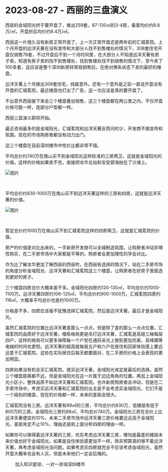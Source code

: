 # 2023-08-27 - 西丽的三盘演义

西丽的金域阳光终于要开盘了，推出259套，87-130㎡的3-4房，备案均价约8.8万/㎡，开盘折后均价约8.4万/㎡。

西丽这一片很久没有新房正常开盘了，上一次正常开盘还是两年前的汇城茗院。上个月开盘的远洋天著在没有宣传和大部分人找不到售楼处的情况下，308套住宅开盘仅销售78套，不过开盘后不到一个月时间里，在大部分人不知道远洋天著有房子卖，知道有房子卖的找不到售楼处，找到售楼处找不到销售的情况下，至今卖了100多套，这应该是整个深圳新房转常规销售后，在绝对佛系状态下卖的最好的楼盘。

远洋天著上个月推出308套住宅，纯属意外。还有一个意外是之前一直说开盘没有开盘的汇城茗院，最近楼盘也打出了广告，这一次应该是真的要开盘了。

不出意外西丽接下来会三个楼盘叠加销售，这三个楼盘都在两公里之内，不仅开盘价格可能一样，连部分户型都一样。

西丽三盘演义即将开始。


最近咨询最多的是金域阳光，汇城茗院和远洋天著反而问的少，开发商不搞宣传和氛围，现在的市场购房者都没有动力出门。

这三个楼盘在目前深圳楼市中性价比都非常不错。

平均总价约740万在南山买不到金域阳光这样标准的三房两卫，这就是金域阳光的价值。这样的价格如果卖不完，直接把龙华北站和宝安碧海拍在了沙滩上。

![图片](https://mmbiz.qpic.cn/mmbiz_jpg/ooPmibbMdwK0TB173f60eqdOzgTQZHZGhIdOtlRHFvYBxSibYrt4UVnscHySLLNDNic3llcCfGOlbvxhckpygfLOg/640?wx_fmt=jpeg&tp=webp&wxfrom=5&wx_lazy=1)

​

平均总价约830-1000万在南山买不到远洋天著这样的三房和四房，这就是远洋天著的价值。

![图片](https://mmbiz.qpic.cn/mmbiz_jpg/ooPmibbMdwK1sicPuKqzUKMvgHzGJahszjORkOR5VJhAR6QNmdOg3GmFnHqibbEt8naicfgPM89YtiaDwgdXPCkOhVQ/640?wx_fmt=jpeg&tp=webp&wxfrom=5&wx_lazy=1)

​

暂定总价约1000万在南山买不到汇城茗院这样的四房两卫，这就是汇城茗院的价值。


房产的价值是对比出来的，一手新房开发商可以全城制造氛围，让购房者冲动非理性购买，在二手房市场中大家都是平等的，购房者会更加理性的学会对比。

作为比了解龙华更加了解西丽的西丽吹，在西丽有选择的情况下，站在二手房市场的角度分析金域阳光、远洋天著和汇城茗院这三个楼盘，让购房者在好房子里面选到更好的房子。

三个楼盘四房总价大概率差不多。金域阳光四房约120-130㎡，平均总价约1000-1100万。远洋天著四房约106-120㎡，平均总价约900-1000万。汇城茗院四房约116㎡，大概率平均总价也是约1000万。

价格差不多，四房应该毫不犹豫选择汇城茗院，然后是远洋天著，最后才是金域阳光。

虽然汇城茗院的位置比远洋天著差那么一点点，但是除了差的那么一点点位置，汇城茗院的品质好于远洋天著，楼栋格局更是吊打远洋天著，汇城茗是高层三梯每层四户，这样的格局可以更多保障每一个户型在通风采光上做到更加完美，高峰期等电梯的时间也更短。远洋天著的超高层每层五户和六户在居住和回家体验感上要远远差于汇城茗院，这些在实际居住后每天都要面对，在二手房的价格上会表现的更加明显。

四房如果没有机会买汇城茗院，就买远洋天著，金域阳光肯定是最后的选择。虽然三个楼盘距离都不远，但是金域阳光在这一片属于边边角角的位置。再加上金域阳光小区小，整体品质不如远洋天著和汇城茗院。也许新房购房者会冲动，但是在二手房市场中，考虑买远洋天著和汇城茗院的业主是不会考虑买金域阳光，它们不是一个级别的楼盘，现在的价格都一样，未来的差距会很大。

汇城茗院没有三房。远洋天著有99㎡的三房，平均总价约830万，低楼层有低于800万的三房。金域阳光三房约88㎡，平均总价740万。金域阳光三房在总价上比远洋天著便宜约10%，未来二手房市场中远洋天著三房价格要远远高于金域阳光，差距肯定不止10%，理由还是和上面分析四房的理由一样。

如果你可以够得着远洋天著的三房，优先考虑远洋天著三房，哪怕是最差的楼层未来价值也好于金域阳光，如果是自住体验感更加不一样，除非预算真的够不着远洋天著，再考虑金域阳光没问题。如果考虑买四房就完全不应该考虑金域阳光，虽然开盘大概率也会有人买，但是未来他们一定会后悔的。

        加入知识星球，一对一咨询深圳楼市



​